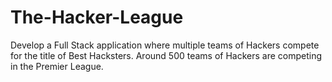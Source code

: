 # The-Hacker-League
Develop a Full Stack application where multiple teams of Hackers compete for the title of Best Hacksters.  Around 500 teams of Hackers are competing in the Premier League.
